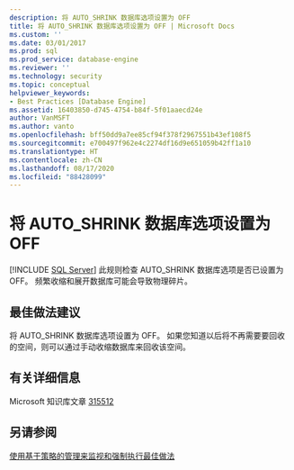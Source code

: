 ```yaml
---
description: 将 AUTO_SHRINK 数据库选项设置为 OFF
title: 将 AUTO_SHRINK 数据库选项设置为 OFF | Microsoft Docs
ms.custom: ''
ms.date: 03/01/2017
ms.prod: sql
ms.prod_service: database-engine
ms.reviewer: ''
ms.technology: security
ms.topic: conceptual
helpviewer_keywords:
- Best Practices [Database Engine]
ms.assetid: 16403850-d745-4754-b84f-5f01aaecd24e
author: VanMSFT
ms.author: vanto
ms.openlocfilehash: bff50dd9a7ee85cf94f378f2967551b43ef108f5
ms.sourcegitcommit: e700497f962e4c2274df16d9e651059b42ff1a10
ms.translationtype: HT
ms.contentlocale: zh-CN
ms.lasthandoff: 08/17/2020
ms.locfileid: "88428099"
---
```

# <a name="set-the-auto_shrink-database-option-to-off"></a>将 AUTO_SHRINK 数据库选项设置为 OFF
 [!INCLUDE [SQL Server](../../includes/applies-to-version/sqlserver.md)]
  此规则检查 AUTO_SHRINK 数据库选项是否已设置为 OFF。 频繁收缩和展开数据库可能会导致物理碎片。  
  
## <a name="best-practices-recommendations"></a>最佳做法建议  
 将 AUTO_SHRINK 数据库选项设置为 OFF。 如果您知道以后将不再需要要回收的空间，则可以通过手动收缩数据库来回收该空间。  
  
## <a name="for-more-information"></a>有关详细信息  
 Microsoft 知识库文章 [315512](https://go.microsoft.com/fwlink/?linkid=117750)  
  
## <a name="see-also"></a>另请参阅  
 [使用基于策略的管理来监视和强制执行最佳做法](../../relational-databases/policy-based-management/monitor-and-enforce-best-practices-by-using-policy-based-management.md)  
  
  
